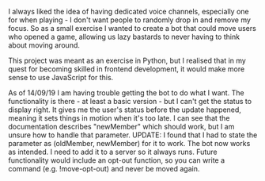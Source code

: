 I always liked the idea of having dedicated voice channels, especially one for when playing - I don't want people to randomly drop in and remove my focus. So as a small exercise I wanted to create a bot that could move users who opened a game, allowing us lazy bastards to never having to think about moving around.

This project was meant as an exercise in Python, but I realised that in my quest for becoming skilled in frontend development, it would make more sense to use JavaScript for this.

As of 14/09/19 I am having trouble getting the bot to do what I want. The functionality is there - at least a basic version - but I can't get the status to display right. It gives me the user's status before the update happened, meaning it sets things in motion when it's too late. I can see that the documentation describes "newMember" which should work, but I am unsure how to handle that parameter.
UPDATE: I found that I had to state the parameter as (oldMember, newMember) for it to work. The bot now works as intended. I need to add it to a server so it always runs. Future functionality would include an opt-out function, so you can write a command (e.g. !move-opt-out) and never be moved again.